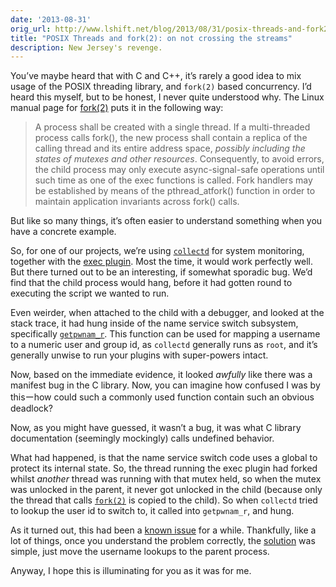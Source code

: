 ```yaml
---
date: '2013-08-31'
orig_url: http://www.lshift.net/blog/2013/08/31/posix-threads-and-fork2-on-not-crossing-the-streams
title: "POSIX Threads and fork(2): on not crossing the streams"
description: New Jersey's revenge.
---
```

You’ve maybe heard that with C and C++, it’s rarely a good idea to mix
usage of the POSIX threading library, and `fork(2)` based concurrency.
I’d heard this myself, but to be honest, I never quite understood why.
<span id="more-1914"></span> The Linux manual page for
[fork(2)](http://linux.die.net/man/3/fork) puts it in the following way:

> A process shall be created with a single thread. If a multi-threaded
> process calls fork(), the new process shall contain a replica of the
> calling thread and its entire address space, *possibly including the
> states of mutexes and other resources*. Consequently, to avoid errors,
> the child process may only execute async-signal-safe operations until
> such time as one of the exec functions is called. Fork handlers may be
> established by means of the pthread\_atfork() function in order to
> maintain application invariants across fork() calls.

But like so many things, it’s often easier to understand something when
you have a concrete example.

So, for one of our projects, we’re using
[`collectd`](http://collectd.org/) for system monitoring, together with
the [exec plugin](https://collectd.org/wiki/index.php/Plugin:Exec). Most
the time, it would work perfectly well. But there turned out to be an
interesting, if somewhat sporadic bug. We’d find that the child process
would hang, before it had gotten round to executing the script we wanted
to run.

Even weirder, when attached to the child with a debugger, and looked at
the stack trace, it had hung inside of the name service switch
subsystem, specifically
[`getpwnam_r`](http://linux.die.net/man/3/getpwnam_r). This function can
be used for mapping a username to a numeric user and group id, as
`collectd` generally runs as `root`, and it’s generally unwise to run
your plugins with super-powers intact.

Now, based on the immediate evidence, it looked *awfully* like there was
a manifest bug in the C library. Now, you can imagine how confused I was
by thisーhow could such a commonly used function contain such an obvious
deadlock?

Now, as you might have guessed, it wasn’t a bug, it was what C library
documentation (seemingly mockingly) calls undefined behavior.

What had happened, is that the name service switch code uses a global to
protect its internal state. So, the thread running the exec plugin had
forked whilst *another* thread was running with that mutex held, so when
the mutex was unlocked in the parent, it never got unlocked in the child
(because only the thread that calls
[`fork(2)`](http://linux.die.net/man/3/fork) is copied to the child). So
when `collectd` tried to lookup the user id to switch to, it called into
`getpwnam_r`, and hung.

As it turned out, this had been a [known
issue](https://github.com/collectd/collectd/issues/229) for a while.
Thankfully, like a lot of things, once you understand the problem
correctly, the
[solution](https://github.com/collectd/collectd/commit/9de042657fa536305c5d98ef114dd9750ed4d656)
was simple, just move the username lookups to the parent process.

Anyway, I hope this is illuminating for you as it was for me.
